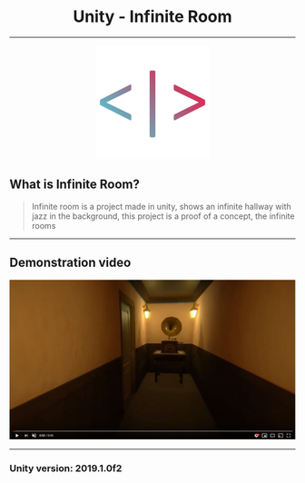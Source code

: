 <h1 align="center">Unity - Infinite Room</h1>

------------

<p align="center"><a href="" target="_blank" rel="noopener noreferrer"><img width="200" src="https://github.com/Casco-csv/InfinityRoom/blob/master/img/pp.jpg?raw=true" alt="Casco"></a></p>


## What is Infinite Room?

> Infinite room is a project made in unity, shows an infinite hallway with jazz in the background, this project is a proof of a concept, the infinite rooms

------------

## Demonstration video


[![](https://github.com/Casco-csv/InfinityRoom/blob/master/img/Captura.PNG?raw=true)](https://www.youtube.com/watch?v=YeXlSSSUNqU&feature=youtu.be)

------------

### Unity version: 2019.1.0f2
